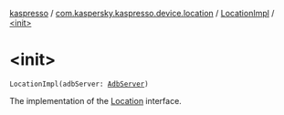 [kaspresso](../../index.md) / [com.kaspersky.kaspresso.device.location](../index.md) / [LocationImpl](index.md) / [&lt;init&gt;](./-init-.md)

# &lt;init&gt;

`LocationImpl(adbServer: `[`AdbServer`](../../com.kaspersky.kaspresso.device.server/-adb-server/index.md)`)`

The implementation of the [Location](../-location/index.md) interface.


